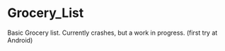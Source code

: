 # Grocery_List

Basic Grocery list.  Currently crashes, but a work in progress.  (first try at Android)
